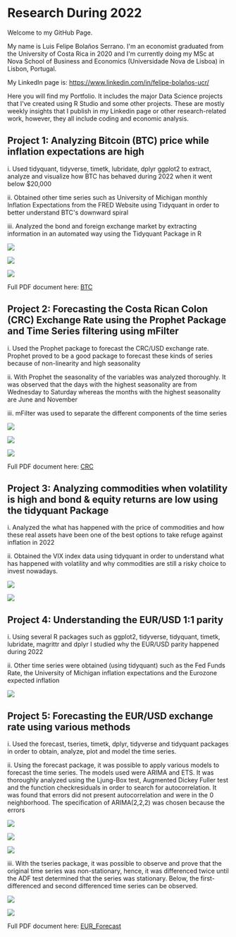 # Research During 2022

Welcome to my GitHub Page. 

My name is Luis Felipe Bolaños Serrano. I'm an economist graduated from the University of Costa Rica in 2020 and I'm currently doing my MSc at Nova School of Business and Economics (Universidade Nova de Lisboa) in Lisbon, Portugal. 

My LinkedIn page is: https://www.linkedin.com/in/felipe-bolaños-ucr/

Here you will find my Portfolio. It includes the major Data Science projects that I've created using R Studio and some other projects. These are mostly weekly insights that I publish in my Linkedin page or other research-related work, however, they all include coding and economic analysis. 


## Project 1: Analyzing Bitcoin (BTC) price while inflation expectations are high

i. Used tidyquant, tidyverse, timetk, lubridate, dplyr ggplot2 to extract, analyze and visualize how BTC has behaved during 2022 when it went below $20,000 

ii. Obtained other time series such as University of Michigan monthly Inflation Expectations from the FRED Website using Tidyquant in order to better understand BTC's downward spiral

iii. Analyzed the bond and foreign exchange market by extracting information in an automated way using the Tidyquant Package in R

![](/images/btc_price.png)

![](/images/infl_exp.png)

![](/images/dollar2022.png)

Full PDF document here: [BTC](https://es.overleaf.com/read/bzsxgpyjqhkb)

## Project 2: Forecasting the Costa Rican Colon (CRC) Exchange Rate using the Prophet Package and Time Series filtering using mFilter


i. Used the Prophet package to forecast the CRC/USD exchange rate. Prophet proved to be a good package to forecast these kinds of series because of non-linearity and high seasonality

ii. With Prophet the seasonality of the variables was analyzed thoroughly. It was observed that the days with the highest seasonality are from Wednesday to Saturday whereas the months with the highest seasonality are June and November

iii. mFilter was used to separate the different components of the time series

![](/images/forecasting365.png)

![](/images/trend-weekly-yearly.png)

![](/images/filtered_data.png)

Full PDF document here: [CRC](https://es.overleaf.com/read/rvjfyttvytzh)

## Project 3: Analyzing commodities when volatility is high and bond & equity returns are low using the tidyquant Package

i. Analyzed the what has happened with the price of commodities and how these real assets have been one of the best options to take refuge against inflation in 2022 

ii. Obtained the VIX index data using tidyquant in order to understand what has happened with volatility and why commodities are still a risky choice to invest nowadays. 

![](images/Commodities_july_2022.png)

![](images/vix_index.png)

## Project 4: Understanding the EUR/USD 1:1 parity  

i. Using several R packages such as ggplot2, tidyverse, tidyquant, timetk, lubridate, magrittr and dplyr I studied why the EUR/USD parity happened during 2022

ii. Other time series were obtained (using tidyquant) such as the Fed Funds Rate, the University of Michigan inflation expectations and the Eurozone expected inflation

![](images/eurusd_w_title.png)

## Project 5: Forecasting the EUR/USD exchange rate using various methods
 
i. Used the forecast, tseries, timetk, dplyr, tidyverse and tidyquant packages in order to obtain, analyze, plot and model the time series. 

ii. Using the forecast package, it was possible to apply various models to forecast the time series. The models used were ARIMA and ETS. It was thoroughly analyzed using the Ljung-Box test, Augmented Dickey Fuller test and the function checkresiduals in order to search for autocorrelation. It was found that errors did not present autocorrelation and were in the 0 neighborhood. The specification of ARIMA(2,2,2) was chosen because the errors 

![](images/arima222.png)

![](images/residuals_arima222.png)

![](images/forecast_stl_ets.png)

iii. With the tseries package, it was possible to observe and prove that the original time series was non-stationary, hence, it was differenced twice until the ADF test determined that the series was stationary. Below, the first-differenced and second differenced time series can be observed. 

![](images/eur_ts_d1.png)

![](images/eur_ts_d2.png) 

Full PDF document here: [EUR_Forecast](https://es.overleaf.com/read/kjcbcchbfxkf)






